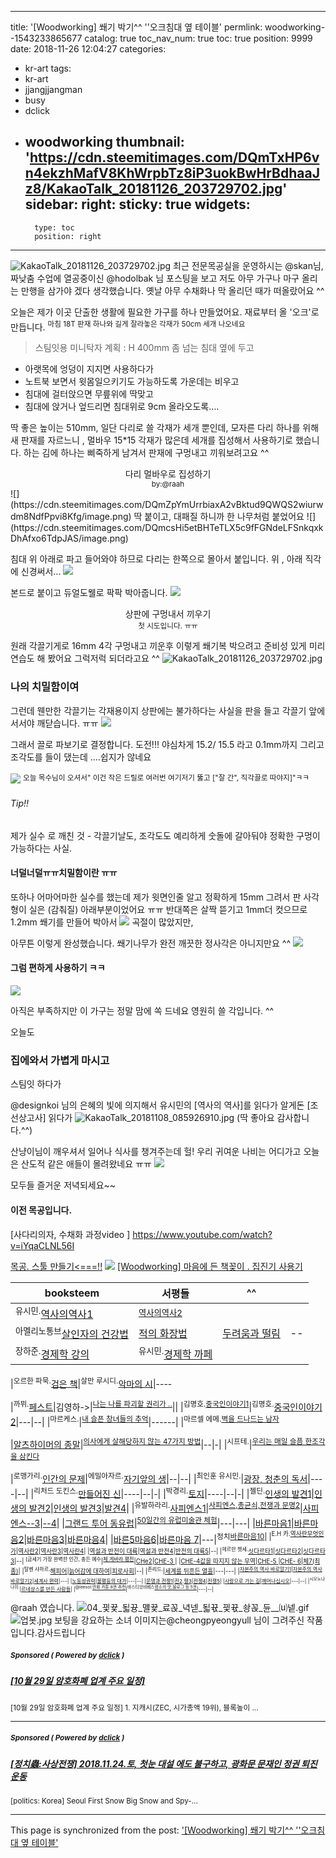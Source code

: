 
---
title: '[Woodworking] 쐐기 박기^^ ''오크침대 옆 테이블'
permlink: woodworking--1543233865677
catalog: true
toc_nav_num: true
toc: true
position: 9999
date: 2018-11-26 12:04:27
categories:
- kr-art
tags:
- kr-art
- jjangjjangman
- busy
- dclick
- woodworking
thumbnail: 'https://cdn.steemitimages.com/DQmTxHP6vn4ekzhMafV8KhWrpbTz8iP3uokBwHrBdhaaJz8/KakaoTalk_20181126_203729702.jpg'
sidebar:
    right:
        sticky: true
widgets:
    -
        type: toc
        position: right
---


![KakaoTalk_20181126_203729702.jpg](https://cdn.steemitimages.com/DQmTxHP6vn4ekzhMafV8KhWrpbTz8iP3uokBwHrBdhaaJz8/KakaoTalk_20181126_203729702.jpg)
최근 전문목공실을 운영하시는 @skan님, 짜낮춤 수업에 열공중이신 @hodolbak 님 포스팅을 보고 저도 아무 가구나 마구 올리는 만행을 삼가야 겠다 생각했습니다. 옛날 아무 수채화나 막 올리던 때가 떠올랐어요 ^^

오늘은 제가 이곳 단출한 생활에 필요한 가구를 하나 만들었어요.
재료부터 올 '오크'로 만듭니다. 
<sup> 마침 18T 판재 하나와 길게 잘라놓은 각재가 50cm 세개 나오네요</sup>


> 스팀잇용 미니탁자 계획 : 
H 400mm 좀 넘는 침대 옆에 두고 
* 아랫목에 엉덩이 지지면 사용하다가
* 노트북 보면서 윗몸일으키기도 가능하도록 가운데는 비우고
* 침대에 걸터앉으면 무릎위에 딱맞고
* 침대에 앉거나 엎드리면 침대위로 9cm 올라오도록....

딱 좋은 높이는 510mm, 
일단 다리로 쓸 각재가 세개 뿐인데, 모자른  다리 하나를 위해 
새 판재를 자르느니 , 멀바우 15*15 각재가 많은데 세개를 집성해서 사용하기로 했습니다.
하는 김에 하나는 삐죽하게 남겨서 판재에 구멍내고 끼워보려고요 ^^

<center>다리 멀바우로 집성하기</center>
<center><sup> by:@raah</sup></center>
![](https://cdn.steemitimages.com/DQmZpYmUrrbiaxA2vBktud9QWQS2wiurwdm8NdfPpvi8Kfg/image.png)
딱 붙이고, 대패질 하니까 한 나무처럼 붙었어요
![](https://cdn.steemitimages.com/DQmcsHi5etBHTeTLX5c9fFGNdeLFSnkqxkDhAfxo6TdpJAS/image.png)

침대 위 아래로 파고 들어와야 하므로 
다리는 한쪽으로 몰아서 붙입니다.  위 , 아래 직각에 신경써서...
![](https://cdn.steemitimages.com/DQmVA6U5Kk398xnXBG1NqcaDXwhMZgqkac2oTE4EmA3wr6D/image.png)

본드로 붙이고 듀얼도웰로  팍팍 박아줍니다.
![](https://cdn.steemitimages.com/DQmYZi1LrnNCEDtqxdi3W4KhFciKqjdiLPzGxDUFPwJDWrj/image.png)

<center>상판에 구멍내서 끼우기</center>
<center><sup> 첫 시도입니다. ㅠㅠ</sup></center>

원래 각끌기게로 16mm 4각 구멍내고 끼운후 이렇게 쐐기복 박으려고
준비성 있게 미리 연습도 해 봤어요 그럭저럭 되더라고요 ^^
![KakaoTalk_20181126_203729702.jpg](https://cdn.steemitimages.com/DQmTxHP6vn4ekzhMafV8KhWrpbTz8iP3uokBwHrBdhaaJz8/KakaoTalk_20181126_203729702.jpg) 

### 나의 치밀함이여

그런데 웬만한 각끌기는 각재용이지 상판에는 불가하다는 사실을
판을 들고 각끌기 앞에 서서야 깨닫습니다. ㅠㅠ
![](https://cdn.steemitimages.com/DQmTgC1pApdhEgqiMcSfGEz6AenxvQvFygVvmZECSvX4oWd/image.png)

그래서 끌로 파보기로 결정합니다. 도전!!!
야심차게 15.2/ 15.5 라고 0.1mm까지 그리고 조각도를 들이 댔는데
....쉽지가 않네요

![](https://cdn.steemitimages.com/DQmRhkYopAkhUndkRzQUgurvavanc4Ex4ywre7TNSsgZdNY/image.png)
<sup>오늘 목수님이 오셔서" 이건 작은 드릴로 여러번 여기저기 뚫고 ["잘 간", 직각끌로 따야지]"ㅋㅋ<sup>

###### Tip!!
제가 실수 로 깨친 것 - 각끌기날도, 조각도도 예리하게 숫돌에 갈아둬야 정확한 구멍이 가능하다는 사실.
#### 너덜너덜ㅠㅠ치밀함이란 ㅠㅠ
또하나 어마어마한 실수를 했는데 
제가 윗면인줄 알고 정확하게 15mm 그려서 판 사각형이 실은 (감춰질) 아래부분이었어요 ㅠㅠ
반대쪽은 살짝 뜯기고 1mm더 컷으므로
1.2mm 쐐기를 만들어 박아서
![](https://cdn.steemitimages.com/DQmaiFmXDrBrkYBoR1geQZ9AN2TP79PtwjZGtKBoZiXDHZL/image.png)
곡절이 많았지만,

아무튼 이렇게 완성했습니다. 쐐기나무가 완전 깨끗한 정사각은 아니지만요 ^^
![](https://cdn.steemitimages.com/DQmbGbXWiNvnMsr1uRiXDjQyrCedzh3buoWTP8Dat8MRY2Z/image.png)
#### 그럼 편하게 사용하기 ㅋㅋ
![](https://cdn.steemitimages.com/DQmZRmcfBjEUsJTEiUWNJ5KbrKPhPc94eGVkD9jci7HvUwK/image.png)

아직은 부족하지만 이 가구는 정말 맘에 쏙 드네요 영원히 쓸 각입니다. ^^

오늘도
### 집에와서 가볍게 마시고
스팀잇 하다가 

@designkoi 님의 은혜의 빛에 의지해서 유시민의 [역사의 역사]를 읽다가 알게돈 [조선상고사] 읽다가
![KakaoTalk_20181108_085926910.jpg](https://cdn.steemitimages.com/DQmSPCDKcTC9er5nZwR7JfssAsd5Y8JNAYUg21fR8o1pf62/KakaoTalk_20181108_085926910.jpg) (딱 좋아요 감사합니다.^^)

산냥이님이 깨우셔서
일어나 식사를 챙겨주는데 헐! 우리 귀여운 나비는 어디가고 오늘은 산도적 같은 애들이 몰려왔네요 ㅠㅠ
![](https://cdn.steemitimages.com/DQmWsrAbMf61zm3fEbRKtrg2LermB4xvkZziQ6xJaPMGY1Q/image.png)

모두들 즐거운 저녁되세요~~

#### 이전 목공입니다. 

[사다리의자, 수채화 과정video ]
https://www.youtube.com/watch?v=iYqaCLNL56I

[목공. 스툴 만들기<===!!](https://steemit.com/jjangjjangman/@raah/2jpfjg-woodworking)
![](https://cdn.steemitimages.com/DQmV9WRSgTKueHhgwa4iZzTdw1eKD96BGmSCjNQ25cd7Kch/image.png)
[[Woodworking] 마음에 든 책꽂이 . 집진기 사용기](https://steemit.com/jjangjjangman/@raah/woodworking)

| booksteem    | 서평들| ^^||
|-------------------------|-----|----|---|
|<sup>유시민.</sup>[역사의역사1](https://steemit.com/dclick/@raah/booksteem—1542962403745)|<sup>[역사의역사2](https://steemit.com/jjangjjangman/@raah/booksteem--1543152024955)</sup>|
|<sup>아멜리노통브</sup>[살인자의 건강법](https://steemit.com/busy/@raah/-sup-booksteem—1541986616481)|[적의 화장법](https://steemit.com/dclick/@raah/-raah-2-booksteem-1542677541417)|[두려움과 떨림](https://steemit.com/dclick/@raah/-raah-3-booksteem-1542765817065)|--|
|<sup>장하준.</sup>[경제학 강의](https://steemit.com/kr-event/@raah/5er7me)|<sup>유시민.</sup>[경제학 까페](https://steemit.com/kr-event/@raah/2mextn)

|<sup>오르한 파묵.</sup>[검은 책](https://steemit.com/tripsteem/@raah/tt20181028t082933549z)|<sup>살만 루시디.</sup>[악마의 시](https://steemit.com/busy/@raah/booksteem-the-satanic-verses)|----

|<sup>까뮈.</sup>[페스트](https://steemit.com/busy/@raah/vcywy-booksteem)|김영하->|<sup>[나는 나를 파괴할 권리가 ..](https://steemit.com/busy/@raah/nm5ev-booksteem)</sup>||
|<sup>김명호.[중국인이야기1](https://steemit.com/busy/@raah/5yfvwl-booksteem-1)</sup>|<sup>김명호.</sup>[중국인이야기2](https://steemit.com/jjangjjangman/@raah/2zabc5-booksteem-2)|---|--|
|<sup>마르케스.</sup>|<sup>[내 슬픈 창녀들의 추억](https://steemit.com/busy/@raah/2ev1dz-booksteem)</sup>|------|
|<sup>마르셀 에메.[벽을 드나드는 남자](https://steemit.com/busy/@raah/7cjlck-booksteem)</sup>

|[알츠하이머의 종말](https://steemit.com/promisteem/@raah/5emtp4-booksteem)|<sup>[의사에게 살해당하지 않는 47가지 방법](https://steemit.com/kr/@raah/booksteem-x)</sup>|--|-|
|<sup>시프테.</sup>|<sup>[우리는 매일 슬픔 한조각을 삼킨다](https://steemit.com/booksteem/@raah/2plkzn-booksteem)</sup>

|<sup>로맹가리.</sup>[인간의 문제](https://steemit.com/promisteem/@raah/7agvze-booksteem)|<sup>에밀아자르.</sup>[자기앞의 생](https://steemit.com/busy/@raah/booksteem-or)|--|--|
|<sup>최인훈 유시민.</sup>|[광장, 청춘의 독서](https://steemit.com/promisteem/@raah/4norb9-booksteem)|----|--|
|<sup>리처드 도킨스.</sup>[만들어진 신](https://steemit.com/promisteem/@raah/booksteem-gopax)|----|--|-|
|<sup>박경리.</sup>[토지](https://steemit.com/kr/@raah/7vu7qr-booksteem)|----|--|-|
|<sup>젤딘.</sup>[인생의 발견1](https://steemit.com/kr/@raah/booksteem-1-n)|[인생의 발견2](https://steemit.com/kr/@raah/booksteem-2)|[인생의 발견3](https://steemit.com/kr/@raah/booksteem-3-n)|[발견4](https://steemit.com/kr/@raah/booksteem-4)|
|<sup>유발하라리.</sup>[사피엔스1](https://steemit.com/jjangjjangman/@raah/9-11)|<sup>[사피엔스,총균쇠,전쟁과 문명2](https://steemit.com/jjangjjangman/@raah/2qng86-2)</sup>|[사피엔스--3](https://steemit.com/jjangjjangman/@raah/5ppgnn-3)|[--4](https://steemit.com/jjangjjangman/@raah/2edb38-booksteem)|
|[그랜드 투어 동유럽](https://steemit.com/busy/@raah/booksteem-travel-3-n)|<sup>[50일간의 유럽미술관 체험](https://steemit.com/busy/@raah/kr-travel-2)</sup>|---|---|
|[바른마음1](https://steemit.com/busy/@raah/booksteem-1)|[바른마음2](https://steemit.com/booksteem/@raah/booksteem-2-1)|[바른마음3](https://www.google.com/url?q=https://steemit.com/kr/%40raah/booksteem-3&sa=U&ved=0ahUKEwjR5ODNsvPeAhXMuI8KHa9YB0sQFggEMAA&client=internal-uds-cse&cx=011445933062884569876:-jmpkfnkicw&usg=AOvVaw2f35tnznYV41W4L8EBnP4D)|[바른마음4](https://steemit.com/booksteem/@raah/booksteem-4-n-shiho-tv)|
|[바른5](https://www.google.com/url?q=https://steemit.com/kr/%40raah/zig1w-booksteem-5&sa=U&ved=0ahUKEwjR5ODNsvPeAhXMuI8KHa9YB0sQFggGMAE&client=internal-uds-cse&cx=011445933062884569876:-jmpkfnkicw&usg=AOvVaw2LQIguTxhSkHbFQP0QySLr)[마음6](https://steemit.com/jjangjjangman/@raah/5g6ada-booksteem-6)|[바른마음 7](https://steemit.com/jjangjjangman/@raah/booksteem-9-11-7)|---|<sup>정치[바른마음10](https://www.google.com/url?q=https://steemit.com/busy/%40raah/booksteem-10&sa=U&ved=0ahUKEwjR5ODNsvPeAhXMuI8KHa9YB0sQFggRMAY&client=internal-uds-cse&cx=011445933062884569876:-jmpkfnkicw&usg=AOvVaw0InJ-6BNl4j1kqS4EYc9OQ)|
|<sup>E.H 카.[역사란무엇인가](https://steemit.com/busy/@raah/booksteem-e-h-1)|[역사란2](https://steemit.com/busy/@raah/booksteem-e-h-2)|[역사란3](https://steemit.com/busy/@raah/booksteem-e-h-3-vs)|[역사란4](https://steemit.com/booksteem/@raah/booksteem-e-h-4)|
|[역설과 반전이 대륙](https://steemit.com/busy/@raah/booksteem-sns)|[역설과 반전4](https://steemit.com/busy/@raah/6anfzx-booksteem-sns)|[반전의 대륙5](https://steemit.com/busy/@raah/booksteem-5)|--|
|<sup>헤르만 헷세.</sup>[싯다르타1](https://steemit.com/busy/@raah/booksteem-muksteem-1-n)|[싯다르타2](https://steemit.com/busy/@raah/booksteem-muksteem-2-n)|[싯다르타3](https://steemit.com/busy/@raah/booksteem-muksteem-3-travel)|--|
<sup>[금세기 가장 완벽한 인간, 총든 예수</sup>|<sup>[체 게바라 평전](https://steemit.com/kr-writing/@raah/booksteem-muksteem)</sup>|[CHe2](https://steemit.com/kr/@raah/booksteem-muksteem-2)|[CHE-3 ](https://steemit.com/kr/@raah/booksteem-muksteem-3)|
|[CHE-4값을 따지지 않는 무역](https://busy.org/@raah/booksteem-muksteem-4-n)|[CHE-5 ](https://steemit.com/kr/@raah/booksteem-muksteem-5)|[CHE- 6](https://busy.org/@raah/booksteem-6)|[체7(최종)](https://steemit.com/busy/@raah/booksteem-7)|
|<sup>탈벤 샤하르.</sup>[해피어](https://steemit.com/kr-writing/@raah/booksteem-muksteem-happier)|[늙어감에 대하여](https://steemit.com/kr-writing/@raah/51yeby-booksteem)|[피로사회](https://steemit.com/kr/@raah/2uxyyk)|--|
|<sup>존리드.</sup>|[세계를 뒤흔든 열흘](https://steemit.com/kr/@raah/6jesuk-booksteem)|---|---|
|<sup>[자본주의 역사 바로알기1](https://steemit.com/kr/@raah/52yiuu)|[자본주의 역사 바로알기2](https://steemit.com/kr/@raah/2)|[세계사 편력](https://steemit.com/kr/@raah/329nwt-100)|---|
|[노동성권력](https://steemit.com/kr-writing/@raah/sax)|[불평등의 대가](https://steemit.com/kr-event/@raah/49zftv)|---|--|
|[문명과 전쟁1](https://steemit.com/kr-writing/@raah/4rmub5-1)|[전2](https://steemit.com/kr-writing/@raah/2-vs).[쟁3](https://steemit.com/kr-writing/@raah/3)|[전쟁4](https://steemit.com/kr-writing/@raah/4)|[전쟁5](https://steemit.com/kr-writing/@raah/5cvfbj-5)|
|[사랑으로 가는 길](https://steemit.com/kr-writing/@raah/7aopyc)|[깨어나십시오](https://steemit.com/kr-writing/@raah/7rmwqg)|---|--|
|<sup>시오노나나미.</sup>|[르네상스를 만든 사람들](https://steemit.com/kr-writing/@raah/n)|
|<sup>@leesol.[만화 카툰 8권 추천](https://www.google.com/url?q=https://steemit.com/kr/%40raah/booksteem-leesol-twohs&sa=U&ved=0ahUKEwiOlZjutPPeAhUItI8KHTncBMc4HhAWCBMwBw&client=internal-uds-cse&cx=011445933062884569876:-jmpkfnkicw&usg=AOvVaw2mssaxtW6cibp0v5wf2dHB)</sup>|<sup>바스티앙비베스[염소의 맛,블로그 등 5권](https://steemit.com/kr-writing/@raah/j2elr)</sup>|---|--|




@raah 였습니다.
![04_끷뀿_됣뀽_먤뀿_료꼱_녁넫_됣뀫_끷뀫_솽꼱_듄__⒰넽.gif](https://cdn.steemitimages.com/DQmPEskQgzJ6U1b46W8HgSDYFNc7uXTddXJQ14rtsq2HWn2/04_%EB%81%B7%EB%80%BF_%EB%90%A3%EB%80%BD_%EB%A8%A4%EB%80%BF_%EB%A3%8C%EA%BC%B1_%EB%85%81%EB%84%AB_%EB%90%A3%EB%80%AB_%EB%81%B7%EB%80%AB_%EC%86%BD%EA%BC%B1_%EB%93%84__%E2%92%B0%EB%84%BD.gif)
![업봇.jpg](https://cdn.steemitimages.com/DQmXjarHNH3HiwThMaNDvPFF9615paehzyfD59wDuzBeLQk/%EC%97%85%EB%B4%87.jpg)
보팅을 강요하는 소녀 이미지는@cheongpyeongyull 님이 그려주신 작품입니다.감사드립니다

#####  <sub> **Sponsored ( Powered by [dclick](https://www.dclick.io) )** </sub>
##### [[10월 29일 암호화폐 업계 주요 일정]](https://api.dclick.io/v1/c?x=eyJhbGciOiJIUzI1NiIsInR5cCI6IkpXVCJ9.eyJjIjoicmFhaCIsInMiOiJ3b29kd29ya2luZy0tMTU0MTA2MTUwNjkzOSIsImEiOlsidC0yOTIiXSwidXJsIjoiaHR0cHM6Ly9zdGVlbWl0LmNvbS9kY2xpY2svQHRvdG9wYXBhLzEwLTI5LS0xNTQwNzgwODA4OTg1IiwiaWF0IjoxNTQxMDYxNTA2LCJleHAiOjE4NTY0MjE1MDZ9.caKUzmXux6XEIMBmLXbVr164ShwAbc6Lgf2hFOM8-UY)
<sup>[10월 29일 암호화폐 업계 주요 일정] 1. 지캐시(ZEC, 시가총액 19위), 블록높이 ...</sup>
</center>



---


#####  <sub> **Sponsored ( Powered by [dclick](https://www.dclick.io) )** </sub>
##### [[정치蟲:사상전쟁] 2018.11.24.토, 첫눈 대설 에도 불구하고, 광화문 문재인 정권 퇴진 운동](https://api.dclick.io/v1/c?x=eyJhbGciOiJIUzI1NiIsInR5cCI6IkpXVCJ9.eyJjIjoicmFhaCIsInMiOiJ3b29kd29ya2luZy0tMTU0MzIzMzg2NTY3NyIsImEiOlsidC0xMDMyIl0sInVybCI6Imh0dHBzOi8vc3RlZW1pdC5jb20va3IvQHN0ZWFtc3RlZW0vLTIwMTgxMTI0LS0xNTQzMDkzNjg2NTkxIiwiaWF0IjoxNTQzMjMzODY1LCJleHAiOjE4NTg1OTM4NjV9.MgMdXKtRJaZUNg_R3i--6zN2Ny9Y8_U1mmqzwxnU6mo)
<sup>[politics: Korea] Seoul First Snow Big Snow and Spy-...</sup>
</center>

- - -

This page is synchronized from the post: ['[Woodworking] 쐐기 박기^^ ''오크침대 옆 테이블'](https://steemit.com/@raah/woodworking--1543233865677)
